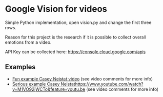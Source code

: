 # Google Vision for videos

Simple Python implementation, open vision.py and change the first three rows.

Reason for this project is the research if it is possible to collect overall emotions from a video.

API Key can be collected here: https://console.cloud.google.com/apis

## Examples

- [Fun example Casey Neistat video](https://www.youtube.com/watch?v=wKR9JZo6w0U) (see video comments for more info)
- [Serious example Casey Neistat]()https://www.youtube.com/watch?v=M1VO92jWCTo&feature=youtu.be (see video comments for more info)
